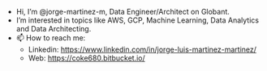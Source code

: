 - Hi, I’m @jorge-martinez-m, Data Engineer/Architect on Globant.
- I’m interested in topics like AWS, GCP, Machine Learning, Data Analytics and Data Architecting.
- 📫 How to reach me: 
  - Linkedin: https://www.linkedin.com/in/jorge-luis-martinez-martinez/ 
  - Web: https://coke680.bitbucket.io/

<!---
jorge-martinez-m/jorge-martinez-m is a ✨ special ✨ repository because its `README.md` (this file) appears on your GitHub profile.
You can click the Preview link to take a look at your changes.
--->
